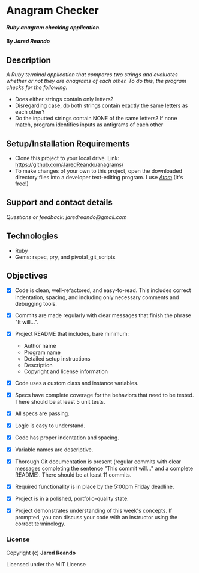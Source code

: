 # Anagram Checker

#### _Ruby anagram checking application._

#### By _**Jared Reando**_

## Description

_A Ruby terminal application that compares two strings and evaluates whether or not they are anagrams of each other. To do this, the program checks for the following:_
  * Does either strings contain only letters?
  * Disregarding case, do both strings contain exactly the same letters as each other?
  * Do the inputted strings contain NONE of the same letters? If none match, program identifies inputs as antigrams of each other

## Setup/Installation Requirements

* Clone this project to your local drive. Link: https://github.com/JaredReando/anagrams/
* To make changes of your own to this project, open the downloaded directory files into a developer text-editing program.
  I use _[Atom](https://atom.io/)_ (It's free!)

## Support and contact details

_Questions or feedback: jaredreando@gmail.com_

## Technologies

- Ruby
- Gems: rspec, pry, and pivotal_git_scripts

## Objectives

- [x] Code is clean, well-refactored, and easy-to-read. This includes correct indentation, spacing, and including only necessary comments and debugging tools.

- [x] Commits are made regularly with clear messages that finish the phrase "It will…".

- [x] Project README that includes, bare minimum:
    * Author name
    * Program name
    * Detailed setup instructions
    * Description
    * Copyright and license information

- [x] Code uses a custom class and instance variables.

- [x] Specs have complete coverage for the behaviors that need to be tested. There should be at least 5 unit tests.

- [x] All specs are passing.

- [x] Logic is easy to understand.

- [x] Code has proper indentation and spacing.

- [x] Variable names are descriptive.

- [x] Thorough Git documentation is present (regular commits with clear messages completing the sentence "This commit will..." and a complete README). There should be at least 11 commits.

- [x] Required functionality is in place by the 5:00pm Friday deadline.

- [x] Project is in a polished, portfolio-quality state.

- [x] Project demonstrates understanding of this week's concepts. If prompted, you can discuss your code with an instructor using the correct terminology.


### License

Copyright (c) **Jared Reando**

Licensed under the MIT License
